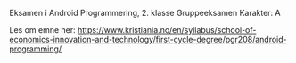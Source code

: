 Eksamen i Android Programmering, 2. klasse
Gruppeeksamen
Karakter: A 

Les om emne her: 
https://www.kristiania.no/en/syllabus/school-of-economics-innovation-and-technology/first-cycle-degree/pgr208/android-programming/
